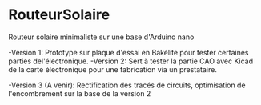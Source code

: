 # RouteurSolaire
Routeur solaire minimaliste sur une base d'Arduino nano

-Version 1:   Prototype sur plaque d'essai en Bakélite pour tester certaines parties del'électronique.
-Version 2:   Sert à tester la partie CAO avec Kicad de la carte électronique pour une fabrication via un prestataire.


-Version 3 
 (A venir):   Rectification des tracés de circuits, optimisation de l'encombrement sur la base de la version 2
